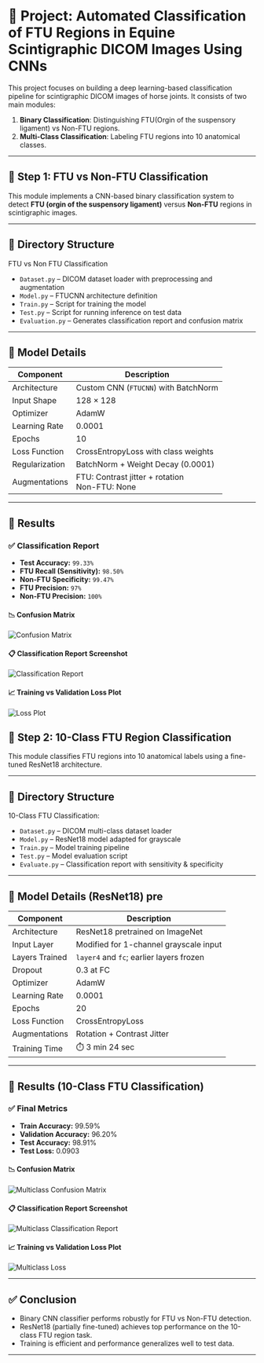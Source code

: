 # 🤖 Project: Automated Classification of FTU Regions in Equine Scintigraphic DICOM Images Using CNNs

This project focuses on building a deep learning-based classification pipeline for scintigraphic DICOM images of horse joints. It consists of two main modules:

1. **Binary Classification**: Distinguishing FTU(Orgin of the suspensory ligament) vs Non-FTU regions.
2. **Multi-Class Classification**: Labeling FTU regions into 10 anatomical classes.


---

## 📌 Step 1: FTU vs Non-FTU Classification

This module implements a CNN-based binary classification system to detect **FTU (orgin of the suspensory ligament)** versus **Non-FTU** regions in scintigraphic images.

---

## 📁 Directory Structure

FTU vs Non FTU Classification
- `Dataset.py` – DICOM dataset loader with preprocessing and augmentation
- `Model.py` – FTUCNN architecture definition
- `Train.py` – Script for training the model
- `Test.py` – Script for running inference on test data
- `Evaluation.py` – Generates classification report and confusion matrix


---

## 🧠 Model Details

| Component       | Description                                         |
|----------------|-----------------------------------------------------|
| Architecture    | Custom CNN (`FTUCNN`) with BatchNorm               |
| Input Shape     | 128 × 128                                           |
| Optimizer       | AdamW                                              |
| Learning Rate   | 0.0001                                             |
| Epochs          | 10                                                 |
| Loss Function   | CrossEntropyLoss with class weights                |
| Regularization  | BatchNorm + Weight Decay (0.0001)                  |
| Augmentations   | FTU: Contrast jitter + rotation<br>Non-FTU: None   |


---

## 🧪 Results

### ✅ Classification Report
- **Test Accuracy:** `99.33%`
- **FTU Recall (Sensitivity):** `98.50%`
- **Non-FTU Specificity:** `99.47%`
- **FTU Precision:** `97%`
- **Non-FTU Precision:** `100%`


#### 📉 Confusion Matrix

![Confusion Matrix](Images/FTUclassification(cm).png) 

#### 📋 Classification Report Screenshot

![Classification Report](Images/FTU_classification_report.png)

#### 📈 Training vs Validation Loss Plot

![Loss Plot](Images/train_val_loss.png)


## 📌 Step 2: 10-Class FTU Region Classification

This module classifies FTU regions into 10 anatomical labels using a fine-tuned ResNet18 architecture.

---

## 📁 Directory Structure

10-Class FTU Classification:
- `Dataset.py` – DICOM multi-class dataset loader
- `Model.py` – ResNet18 model adapted for grayscale
- `Train.py` – Model training pipeline
- `Test.py` – Model evaluation script
- `Evaluate.py` – Classification report with sensitivity & specificity

---

## 🧠 Model Details (ResNet18) pre

| Component       | Description                                       |
|----------------|---------------------------------------------------|
| Architecture    | ResNet18 pretrained on ImageNet                  |
| Input Layer     | Modified for 1-channel grayscale input           |
| Layers Trained  | `layer4` and `fc`; earlier layers frozen         |
| Dropout         | 0.3 at FC                                        |
| Optimizer       | AdamW                                            |
| Learning Rate   | 0.0001                                           |
| Epochs          | 20                                               |
| Loss Function   | CrossEntropyLoss             |
| Augmentations   | Rotation + Contrast Jitter                       |
| Training Time   | ⏱️ 3 min 24 sec                                   |

---

## 🧪 Results (10-Class FTU Classification)

### ✅ Final Metrics
- **Train Accuracy:** 99.59%
- **Validation Accuracy:** 96.20%
- **Test Accuracy:** 98.91%
- **Test Loss:** 0.0903

#### 📉 Confusion Matrix
![Multiclass Confusion Matrix](Images/Multiclass%20CM.png)

#### 📋 Classification Report Screenshot
![Multiclass Classification Report](Images/Multiclass%20classification%20report.png)

#### 📈 Training vs Validation Loss Plot
![Multiclass Loss](Images/Multiclass_loss.png)

---

## ✅ Conclusion

- Binary CNN classifier performs robustly for FTU vs Non-FTU detection.
- ResNet18 (partially fine-tuned) achieves top performance on the 10-class FTU region task.
- Training is efficient and performance generalizes well to test data.

---